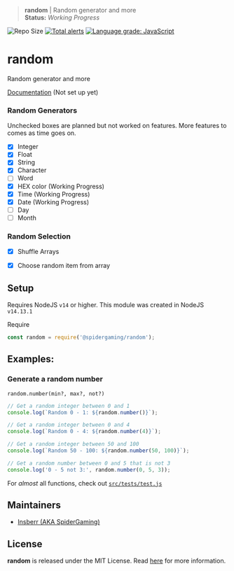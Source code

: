 > **random** | Random generator and more  
> **Status:** *Working Progress*

![Repo Size](https://img.shields.io/github/repo-size/Insberr/random?style=flat-square)
[![Total alerts](https://img.shields.io/lgtm/alerts/g/Insberr/random.svg?logo=lgtm&logoWidth=18&style=flat-square)](https://lgtm.com/projects/g/Insberr/random/alerts/)
[![Language grade: JavaScript](https://img.shields.io/lgtm/grade/javascript/g/Insberr/random.svg?logo=lgtm&logoWidth=18&style=flat-square)](https://lgtm.com/projects/g/Insberr/random/context:javascript)

# random
Random generator and more

[Documentation]() (Not set up yet)

### Random Generators
Unchecked boxes are planned but not worked on features. More features to comes as time goes on.
- [x] Integer
- [x] Float
- [x] String
- [x] Character
- [ ] Word
- [x] HEX color (Working Progress)
- [x] Time (Working Progress)
- [x] Date (Working Progress)
- [ ] Day
- [ ] Month

### Random Selection
- [x] Shuffle Arrays
- [x] Choose random item from array


## Setup
Requires NodeJS `v14` or higher. This module was created in NodeJS `v14.13.1`

Require
```js
const random = require('@spidergaming/random');
```

## Examples:
### Generate a random number
`random.number(min?, max?, not?)`
```js
// Get a random integer between 0 and 1
console.log(`Random 0 - 1: ${random.number()}`);

// Get a random integer between 0 and 4
console.log(`Random 0 - 4: ${random.number(4)}`);

// Get a random integer between 50 and 100
console.log(`Random 50 - 100: ${random.number(50, 100)}`);

// Get a random number between 0 and 5 that is not 3
console.log('0 - 5 not 3:', random.number(0, 5, 3));
```

For _almost_ all functions, check out [`src/tests/test.js`](/src/tests/test.js)

## Maintainers
- [Insberr (AKA SpiderGaming)](https://github.com/Insberr/)


## License
**random** is released under the MIT License. Read [here](/LICENSE) for more information.
